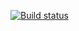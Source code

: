 [![Build status](https://ci.appveyor.com/api/projects/status/xkgwhocb2nu1pos7?svg=true)](https://ci.appveyor.com/project/Grey601/javaautomation-patterns2)
